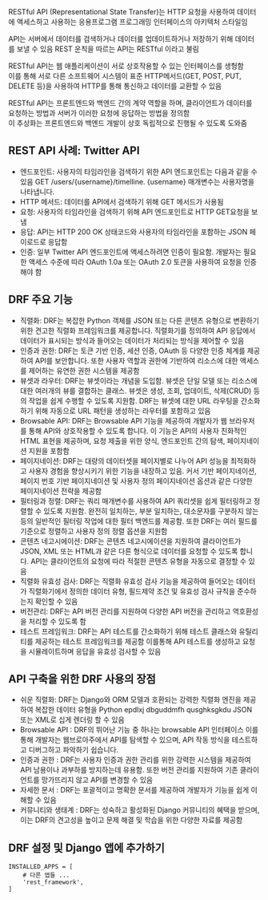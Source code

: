 RESTful API (Representational State Transfer)는 HTTP 요청을 사용하여 데이터에 액세스하고 사용하는 응용프로그램 프로그래밍
인터페이스의 아키텍처 스타일임

API는 서버에서 데이터를 검색하거나 데이터를 업데이트하거나 저장하기 위해 데이터를 보낼 수 있음
REST 운칙을 따르는 API는 RESTful 이라고 불림  

RESTful API는 웹 애플리케이션이 서로 상호작용할 수 있는 인터페이스를 생헝함  
이를 통해 서로 다른 소프트웨어 시스템이 표준 HTTP메서드(GET, POST, PUT, DELETE 등)을 사용하여 HTTP를 통해 통신하고 데이터를 교환할 수 있음  

RESTful API는 프론트엔드와 백엔드 간의 계약 역할을 하며, 클라이언트가 데이터를 요청하는 방법과 서버가 이러한 요청에 응답하는 방법을 정의함  
이 추상화는 프론트엔드와 백엔드 개발이 상호 독립적으로 진행될 수 있도록 도와줌  

## REST API 사례: Twitter API
- 엔드포인트: 사용자의 타임라인을 검색하기 위한 API 엔드포인트는 다음과 같을 수 있음
  GET /users/{username}/timelline. {username} 매개변수는 사용자명을 나타냅니다.
- HTTP 메서드: 데이터를 API에서 검색하기 위해 GET 메서드가 사용됨
- 요청: 사용자의 타임라인을 검색하기 위해 API 엔드포인트로 HTTP GET요청을 보냄
- 응답: API는 HTTP 200 OK 상태코드와 사용자의 타임라인을 포함하는 JSON 페이로드로 응답함
- 인증: 일부 Twitter API 엔드포인트에 액세스하려면 인증이 필요함. 개발자는 필요한 액세스 수준에 따라 OAuth 1.0a 또는 OAuth 2.0 토큰을 사용하여 요청을 인증해야 함


## DRF 주요 기능
- 직렬화: DRF는 복잡한 Python 객체를 JSON 또는 다른 콘텐츠 유형으로 변환하기 위한 견고한 직렬화 프레임워크를 제공합니다.
  직렬화기를 정의하여 API 응답에서 데이터가 표시되는 방식과 들어오는 데이터가 처리되는 방식을 제어할 수 있음
- 인증과 권한: DRF는 토큰 기반 인증, 세션 인증, OAuth 등 다양한 인증 체계를 제공하여 API를 보안합니다. 또한 사용자 역할과 권한에 기반하여 리소스에 대한 액세스를 제어하는 유연한 권한 시스템을 제공함
- 뷰셋과 라우터: DRF는 뷰셋이라는 개념을 도입함. 뷰셋은 단일 모델 또는 리소스에 대한 여러개의 뷰를 결합하는 클래스.
  뷰셋은 생성, 조회, 업데이트, 삭제(CRUD) 등의 작업을 쉽게 수행할 수 있도록 지원함.
  DRF는 뷰셋에 대한 URL 라우팅을 간소화하기 위해 자동으로 URL 패턴을 생성하는 라우터를 포함하고 있음
- Browsable API: DRF는 Browsable API 기능을 제공하여 개발자가 웹 브라우저를 통해 API와 상호작용할 수 있도록 합니다. 이 기능은 API의 사용자 친화적인 HTML 표현을 제공하며, 요청 제출을 위한 양식, 엔드포인트 간의 탐색, 페이지네이션 지원을 포함함
- 페이지네이션: DRF는 대량의 데이터셋을 페이지별로 나누어 API 성능을 최적화하고 사용자 경험을 향상시키기 위한 기능을 내장하고 있음. 커서 기반 페이지네이션, 페이지 번호 기반 페이지네이션 및 사용자 정의 페이지네이션 옵션과 같은 다양한 페이지네이션 전략을 제공함
- 필터링과 정렬: DRF는 쿼리 매개변수를 사용하여 API 쿼리셋을 쉽게 필터링하고 정렬할 수 있도록 지원함. 완전히 일치하는, 부분 일치하는, 대소문자를 구분하지 않는 등의 일반적인 필터링 작업에 대한 필터 백엔드를 제공함. 또한 DRF는 여러 필드를 기준으로 정렬하고 사용자 정의 정렬 옵션을 지원함
- 콘텐츠 네고시에이션: DRF는 콘텐츠 네고시에이션을 지원하여 클라이언트가 JSON, XML 또는 HTML과 같은 다른 형식으로 데이터를 요청할 수 있도록 합니다. API는 클라이언트의 요청에 따라 적절한 콘텐츠 유형을 자동으로 결정할 수 있음
- 직렬화 유효성 검사: DRF는 직렬화 유효성 검사 기능을 제공하여 들어오는 데이터가 직렬화기에서 정의한 데이터 유형, 필드제약 조건 및 유효성 검사 규칙을 준수하는지 확인할 수 있음
- 버전관리: DRF는 API 버전 관리를 지원하여 다양한 API 버전을 관리하고 역호환성을 처리할 수 있도록 함
- 테스트 프레임워크: DRF는 API 테스트를 간소화하기 위해 테스트 클래스와 유틸리티를 제공하는 테스트 프레임워크를 제공함 이를통해 API 테스트를 생성하고 요청을 시뮬레이트하며 응답을 유효성 검사할 수 있음

## API 구축을 위한 DRF 사용의 장점
- 쉬운 직렬화: DRF는 Django와 ORM 모델과 호환되는 강력한 직렬화 엔진을 제공하여 복잡한 데이터 유형을 Python  epdlxj dbguddmfh qusghksgkdu JSON 또는 XML로 십게 렌더링 할 수 있음
- Browsable API : DRF의 뛰어난 기능 중 하나는 browsable API 인터페이스 이를 통해 개발자는 웹브로아주에서 API를 탐색할 수 있으며, API 작동 방식을 테스트하고 디버그하고 파악하기 쉽습니다.
- 인증과 권한 : DRF는 사용자 인증과 권한 관리를 위한 강력한 시스템을 제공하여 API 남용이나 과부하를 방지하는데 유용함. 또한 버전 관리를 지원하여 기존 클라이언트를 망가뜨리지 않고 API를 변경할 수 있음
- 자세한 문서 : DRF는 포괄적이고 명확한 문서를 제공하여 개발자가 기능을 쉽게 이해할 수 있음
- 커뮤니티와 생태계 : DRF는 성숙하고 활성화된 Django 커뮤니티의 혜택을 받으며, 이는 DRF의 견고성을 높이고 문제 해결 및 학습을 위한 다양한 자료를 제공함  

## DRF 설정 및 Django 앱에 추가하기
```
INSTALLED_APPS = [
	# 다른 앱들 ...
	'rest_framework',
]
```
